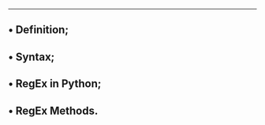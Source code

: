 ------------------------------------------------------------------------------------
• Definition;
------------------------------------------------------------------------------------
• Syntax;
------------------------------------------------------------------------------------
• RegEx in Python;
------------------------------------------------------------------------------------
• RegEx Methods.
------------------------------------------------------------------------------------
